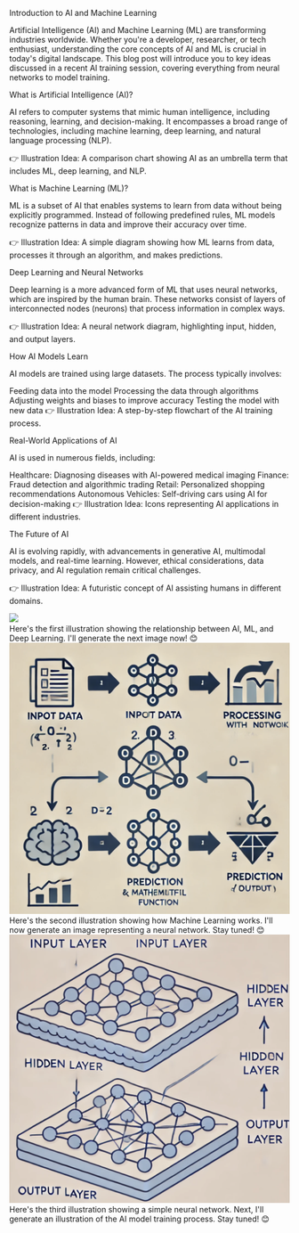 Introduction to AI and Machine Learning

Artificial Intelligence (AI) and Machine Learning (ML) are transforming industries worldwide. Whether you're a developer, researcher, or tech enthusiast, understanding the core concepts of AI and ML is crucial in today's digital landscape. This blog post will introduce you to key ideas discussed in a recent AI training session, covering everything from neural networks to model training.

What is Artificial Intelligence (AI)?

AI refers to computer systems that mimic human intelligence, including reasoning, learning, and decision-making. It encompasses a broad range of technologies, including machine learning, deep learning, and natural language processing (NLP).

👉 Illustration Idea: A comparison chart showing AI as an umbrella term that includes ML, deep learning, and NLP.

What is Machine Learning (ML)?

ML is a subset of AI that enables systems to learn from data without being explicitly programmed. Instead of following predefined rules, ML models recognize patterns in data and improve their accuracy over time.

👉 Illustration Idea: A simple diagram showing how ML learns from data, processes it through an algorithm, and makes predictions.

Deep Learning and Neural Networks

Deep learning is a more advanced form of ML that uses neural networks, which are inspired by the human brain. These networks consist of layers of interconnected nodes (neurons) that process information in complex ways.

👉 Illustration Idea: A neural network diagram, highlighting input, hidden, and output layers.

How AI Models Learn

AI models are trained using large datasets. The process typically involves:

Feeding data into the model
Processing the data through algorithms
Adjusting weights and biases to improve accuracy
Testing the model with new data
👉 Illustration Idea: A step-by-step flowchart of the AI training process.

Real-World Applications of AI

AI is used in numerous fields, including:

Healthcare: Diagnosing diseases with AI-powered medical imaging
Finance: Fraud detection and algorithmic trading
Retail: Personalized shopping recommendations
Autonomous Vehicles: Self-driving cars using AI for decision-making
👉 Illustration Idea: Icons representing AI applications in different industries.

The Future of AI

AI is evolving rapidly, with advancements in generative AI, multimodal models, and real-time learning. However, ethical considerations, data privacy, and AI regulation remain critical challenges.

👉 Illustration Idea: A futuristic concept of AI assisting humans in different domains.

<img src="img/1.png"><br />
Here's the first illustration showing the relationship between AI, ML, and Deep Learning. I'll generate the next image now! 😊
<img src="img/2.png"><br />
Here's the second illustration showing how Machine Learning works. I'll now generate an image representing a neural network. Stay tuned! 😊
<img src="img/3.png"><br />
Here's the third illustration showing a simple neural network. Next, I'll generate an illustration of the AI model training process. Stay tuned! 😊